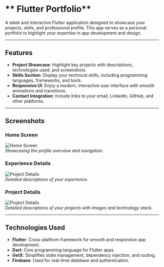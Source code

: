 
# ** Flutter Portfolio**  

A sleek and interactive Flutter application designed to showcase your projects, skills, and professional profile. This app serves as a personal portfolio to highlight your expertise in app development and design.  

---

## **Features**  

- **Project Showcase**: Highlight key projects with descriptions, technologies used, and screenshots.  
- **Skills Section**: Display your technical skills, including programming languages, frameworks, and tools.  
- **Responsive UI**: Enjoy a modern, interactive user interface with smooth animations and transitions.  
- **Contact Integration**: Include links to your email, LinkedIn, GitHub, and other platforms.  

---

## **Screenshots**  

### Home Screen  
![Home Screen](path_to_screenshot_1.png)  
_Showcasing the profile overview and navigation._  

### Experience Details  
![Project Details](path_to_screenshot_2.png)  
_Detailed descriptions of your experience._  

### Project Details  
![Project Details](path_to_screenshot_2.png)  
_Detailed descriptions of your projects with images and technology stack._  

---

## **Technologies Used**  

- **Flutter**: Cross-platform framework for smooth and responsive app development.  
- **Dart**: Core programming language for Flutter apps.  
- **GetX**: Simplifies state management, dependency injection, and routing.  
- **Firebase**: Used for real-time database and authentication.  
